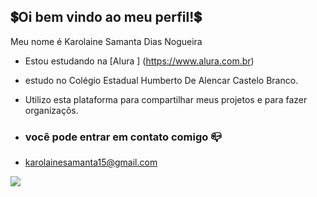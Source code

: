 ## 💲Oi bem vindo ao meu perfil!💲

Meu nome é Karolaine Samanta Dias Nogueira

- Estou estudando na [Alura ] (https://www.alura.com.br)
- estudo no Colégio Estadual Humberto De Alencar Castelo Branco.
- Utilizo esta plataforma para compartilhar meus projetos e  para fazer organizaçõs.

- ### você pode entrar em contato comigo 📪 

 - karolainesamanta15@gmail.com



![](https://media1.tenor.com/m/3D1C5I4742sAAAAC/cristiano-ronaldo-ronaldo.gif)
